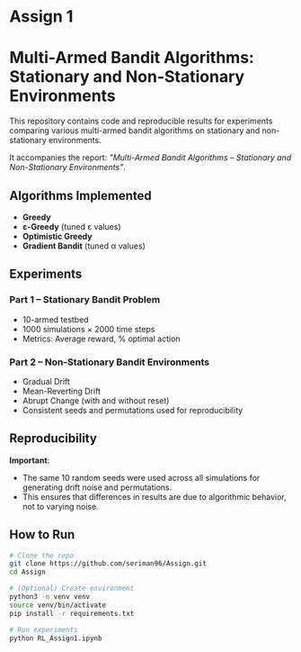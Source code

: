 # Assign 1

# Multi-Armed Bandit Algorithms: Stationary and Non-Stationary Environments

This repository contains code and reproducible results for experiments comparing various multi-armed bandit algorithms on stationary and non-stationary environments. 

It accompanies the report: *"Multi-Armed Bandit Algorithms – Stationary and Non-Stationary Environments"*.

## Algorithms Implemented

- **Greedy**
- **ε-Greedy** (tuned ε values)
- **Optimistic Greedy**
- **Gradient Bandit** (tuned α values)

## Experiments

### Part 1 – Stationary Bandit Problem
- 10-armed testbed
- 1000 simulations × 2000 time steps
- Metrics: Average reward, % optimal action

### Part 2 – Non-Stationary Bandit Environments
- Gradual Drift  
- Mean-Reverting Drift  
- Abrupt Change (with and without reset)  
- Consistent seeds and permutations used for reproducibility

## Reproducibility

**Important**:  
- The same 10 random seeds were used across all simulations for generating drift noise and permutations.  
- This ensures that differences in results are due to algorithmic behavior, not to varying noise.

## How to Run

```bash
# Clone the repo
git clone https://github.com/seriman96/Assign.git
cd Assign

# (Optional) Create environment
python3 -m venv venv
source venv/bin/activate
pip install -r requirements.txt

# Run experiments
python RL_Assign1.ipynb


